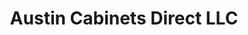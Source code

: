 ---
title: "Austin Cabinets Direct LLC"
url: /round-rock/austin-cabinets-direct-llc/
shop: furniture
---